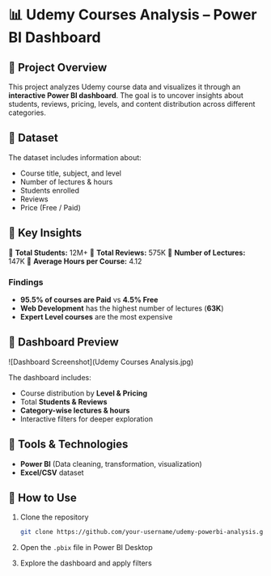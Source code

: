 # 📊 Udemy Courses Analysis – Power BI Dashboard

## 🔹 Project Overview

This project analyzes Udemy course data and visualizes it through an **interactive Power BI dashboard**.
The goal is to uncover insights about students, reviews, pricing, levels, and content distribution across different categories.

## 🔹 Dataset

The dataset includes information about:

* Course title, subject, and level
* Number of lectures & hours
* Students enrolled
* Reviews
* Price (Free / Paid)

## 🔹 Key Insights

📌 **Total Students:** 12M+
📌 **Total Reviews:** 575K
📌 **Number of Lectures:** 147K
📌 **Average Hours per Course:** 4.12

### Findings

* **95.5% of courses are Paid** vs **4.5% Free**
* **Web Development** has the highest number of lectures (**63K**)
* **Expert Level courses** are the most expensive

## 🔹 Dashboard Preview

![Dashboard Screenshot](Udemy Courses Analysis.jpg)

The dashboard includes:

* Course distribution by **Level & Pricing**
* Total **Students & Reviews**
* **Category-wise lectures & hours**
* Interactive filters for deeper exploration

## 🔹 Tools & Technologies

* **Power BI** (Data cleaning, transformation, visualization)
* **Excel/CSV** dataset

## 🔹 How to Use

1. Clone the repository

   ```bash
   git clone https://github.com/your-username/udemy-powerbi-analysis.git
   ```
2. Open the `.pbix` file in Power BI Desktop
3. Explore the dashboard and apply filters

